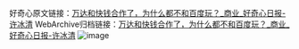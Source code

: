 好奇心原文链接：[万达和快钱合作了，为什么都不和百度玩？_商业_好奇心日报-许冰清](https://www.qdaily.com/articles/4755.html)
WebArchive归档链接：[万达和快钱合作了，为什么都不和百度玩？_商业_好奇心日报-许冰清](http://web.archive.org/web/20190623162623/https://www.qdaily.com/articles/4755.html)
![image](http://ww3.sinaimg.cn/large/007d5XDply1g3w5q9bb44j30u02x8b29)